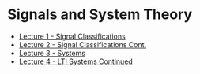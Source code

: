 # Signals and System Theory

- [Lecture 1 - Signal Classifications](./lecture1.html)
- [Lecture 2 - Signal Classifications Cont.](./lecture2.html)
- [Lecture 3 - Systems](./lecture3.html)
- [Lecture 4 - LTI Systems Continued](./lecture4.html)